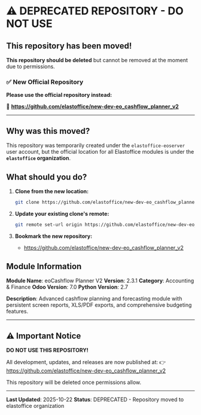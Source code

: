 # ⚠️ DEPRECATED REPOSITORY - DO NOT USE

## This repository has been moved!

**This repository should be deleted** but cannot be removed at the moment due to permissions.

### ✅ New Official Repository

**Please use the official repository instead:**

🔗 **https://github.com/elastoffice/new-dev-eo_cashflow_planner_v2**

---

## Why was this moved?

This repository was temporarily created under the `elastoffice-eoserver` user account, but the official location for all Elastoffice modules is under the **`elastoffice` organization**.

## What should you do?

1. **Clone from the new location:**
   ```bash
   git clone https://github.com/elastoffice/new-dev-eo_cashflow_planner_v2.git
   ```

2. **Update your existing clone's remote:**
   ```bash
   git remote set-url origin https://github.com/elastoffice/new-dev-eo_cashflow_planner_v2.git
   ```

3. **Bookmark the new repository:**
   - https://github.com/elastoffice/new-dev-eo_cashflow_planner_v2

## Module Information

**Module Name**: eoCashflow Planner V2
**Version**: 2.3.1
**Category**: Accounting & Finance
**Odoo Version**: 7.0
**Python Version**: 2.7

**Description**: Advanced cashflow planning and forecasting module with persistent screen reports, XLS/PDF exports, and comprehensive budgeting features.

---

## ⚠️ Important Notice

**DO NOT USE THIS REPOSITORY!**

All development, updates, and releases are now published at:
👉 https://github.com/elastoffice/new-dev-eo_cashflow_planner_v2

This repository will be deleted once permissions allow.

---

**Last Updated**: 2025-10-22
**Status**: DEPRECATED - Repository moved to elastoffice organization
